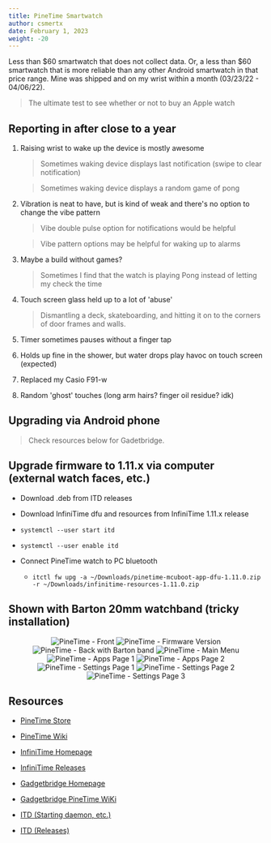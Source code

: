 ```yaml
---
title: PineTime Smartwatch
author: csmertx
date: February 1, 2023
weight: -20
---
```


Less than $60 smartwatch that does not collect data. Or, a less than $60 smartwatch that is more reliable than any other Android smartwatch in that price range. Mine was shipped and on my wrist within a month (03/23/22 - 04/06/22).

> The ultimate test to see whether or not to buy an Apple watch 

## Reporting in after close to a year

1. Raising wrist to wake up the device is mostly awesome

    > Sometimes waking device displays last notification (swipe to clear notification)

    >  Sometimes waking device displays a random game of pong

2. Vibration is neat to have, but is kind of weak and there's no option to change the vibe pattern

    > Vibe double pulse option for notifications would be helpful

    > Vibe pattern options may be helpful for waking up to alarms

3. Maybe a build without games?

    > Sometimes I find that the watch is playing Pong instead of letting my check the time

4. Touch screen glass held up to a lot of 'abuse'

    > Dismantling a deck, skateboarding, and hitting it on to the corners of door frames and walls.

5. Timer sometimes pauses without a finger tap

6. Holds up fine in the shower, but water drops play havoc on touch screen (expected)

7. Replaced my Casio F91-w

8. Random 'ghost' touches (long arm hairs? finger oil residue? idk)


## Upgrading via Android phone

> Check resources below for Gadetbridge.


## Upgrade firmware to 1.11.x via computer (external watch faces, etc.)

- Download .deb from ITD releases

- Download InfiniTime dfu and resources from InfiniTime 1.11.x release

- ```systemctl --user start itd```


- ```systemctl --user enable itd```

- Connect PineTime watch to PC bluetooth

    - ```itctl fw upg -a ~/Downloads/pinetime-mcuboot-app-dfu-1.11.0.zip -r ~/Downloads/infinitime-resources-1.11.0.zip```


## Shown with Barton 20mm watchband (tricky installation)

<div style="text-align: center;">

<img src="/Linux/Devices/images/pinetime_230122_front.jpg" title="PineTime - Front"/>

<img src="/Linux/Devices/images/pinetime_230122_version.jpg" title="PineTime - Firmware Version"/>

<img src="/Linux/Devices/images/pinetime_230122_back.jpg" title="PineTime - Back with Barton band"/>

<img src="/Linux/Devices/images/pinetime_230122_main.jpg" title="PineTime - Main Menu"/>

<img src="/Linux/Devices/images/pinetime_230122_apps_pg1.jpg" title="PineTime - Apps Page 1"/>

<img src="/Linux/Devices/images/pinetime_230122_apps_pg2.jpg" title="PineTime - Apps Page 2"/>

<img src="/Linux/Devices/images/pinetime_230122_settings_pg1.jpg" title="PineTime - Settings Page 1"/>

<img src="/Linux/Devices/images/pinetime_230122_settings_pg2.jpg" title="PineTime - Settings Page 2"/>

<img src="/Linux/Devices/images/pinetime_230122_settings_pg3.jpg" title="PineTime - Settings Page 3"/>

</div>


## Resources

- [PineTime Store](https://www.pine64.org/pinetime/)

- [PineTime Wiki](https://wiki.pine64.org/index.php/PineTime)

- [InfiniTime Homepage](https://infinitime.io/)

- [InfiniTime Releases](https://github.com/InfiniTimeOrg/InfiniTime/releases)

- [Gadgetbridge Homepage](https://www.gadgetbridge.org/)

- [Gadgetbridge PineTime WiKi](https://codeberg.org/Freeyourgadget/Gadgetbridge/wiki/PineTime)

- [ITD (Starting daemon, etc.)](https://gitea.arsenm.dev/Arsen6331/itd)

- [ITD (Releases)](https://gitea.arsenm.dev/Arsen6331/itd/releases)